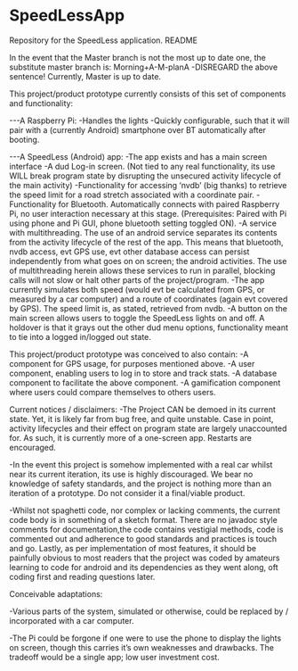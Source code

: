 # SpeedLessApp
Repository for the SpeedLess application.
README

In the event that the Master branch is not the most up to date one, the substitute master branch is: Morning+A-M-planA
-DISREGARD the above sentence! Currently, Master is up to date.


This project/product prototype currently consists of this set of components and functionality:

---A Raspberry Pi:
-Handles the lights
-Quickly configurable, such that it will pair with a (currently Android) smartphone over BT automatically after booting.

---A SpeedLess (Android) app:
-The app exists and has a main screen interface
-A dud Log-in screen. (Not tied to any real functionality, its use WILL break program state by disrupting the unsecured activity lifecycle of the main activity)
-Functionality for accessing ‘nvdb’ (big thanks) to retrieve the speed limit for a road stretch associated with a coordinate pair.
-Functionality for Bluetooth. Automatically connects with paired Raspberry Pi, no user interaction necessary at this stage. (Prerequisites: Paired with Pi using phone and Pi GUI, phone bluetooth setting toggled ON).
-A service with multithreading. The use of an android service separates its contents from the activity lifecycle of the rest of the app. This means that bluetooth, nvdb access, evt GPS use, evt other database access can persist independently from what goes on on screen; the android activities. The use of multithreading herein allows these services to run in parallel, blocking calls will not slow or halt other parts of the project/program.
-The app currently simulates both speed (would evt be calculated from GPS, or measured by a car computer) and a route of coordinates (again evt covered by GPS). The speed limit is, as stated, retrieved from nvdb.
-A button on the main screen allows users to toggle the SpeedLess lights on and off. A holdover is that it grays out the other dud menu options, functionality meant to tie into a logged in/logged out state.

This project/product prototype was conceived to also contain:
-A component for GPS usage, for purposes mentioned above.
-A user component, enabling users to log in to store and track stats.
-A database component to facilitate the above component.
-A gamification component where users could compare themselves to others users.



Current notices / disclaimers:
-The Project CAN be demoed in its current state.
Yet, it is likely far from bug free, and quite unstable. Case in point, activity lifecycles and their effect on program state are largely unaccounted for. As such, it is currently more of a one-screen app. Restarts are encouraged.

-In the event this project is somehow implemented with a real car whilst near its current iteration, its use is highly discouraged. We bear no knowledge of safety standards, and the project is nothing more than an iteration of a prototype. Do not consider it a final/viable product.

-Whilst not spaghetti code, nor complex or lacking comments, the current code body is in something of a sketch format. There are no javadoc style comments for documentation,the code contains vestigial methods, code is commented out and adherence to good standards and practices is touch and go. Lastly, as per implementation of most features, it should be painfully obvious to most readers that the project was coded by amateurs learning to code for android and its dependencies as they went along, oft coding first and reading questions later.


Conceivable adaptations:

-Various parts of the system, simulated or otherwise, could be replaced by / incorporated with a car computer.

-The Pi could be forgone if one were to use the phone to display the lights on screen, though this carries it’s own weaknesses and drawbacks. The tradeoff would be a single app; low user investment cost.

